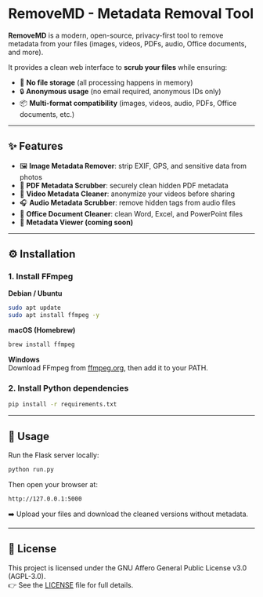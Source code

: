 # RemoveMD - Metadata Removal Tool

**RemoveMD** is a modern, open-source, privacy-first tool to remove metadata from your files (images, videos, PDFs, audio, Office documents, and more).  

It provides a clean web interface to **scrub your files** while ensuring:  
- 🚫 **No file storage** (all processing happens in memory)  
- 🔒 **Anonymous usage** (no email required, anonymous IDs only)  
- 📦 **Multi-format compatibility** (images, videos, audio, PDFs, Office documents, etc.)  

---

## ✨ Features
- 🖼️ **Image Metadata Remover**: strip EXIF, GPS, and sensitive data from photos  
- 📄 **PDF Metadata Scrubber**: securely clean hidden PDF metadata  
- 🎥 **Video Metadata Cleaner**: anonymize your videos before sharing  
- 🎧 **Audio Metadata Scrubber**: remove hidden tags from audio files  
- 🏢 **Office Document Cleaner**: clean Word, Excel, and PowerPoint files  
- 👀 **Metadata Viewer (coming soon)**  

---

## ⚙️ Installation

### 1. Install FFmpeg

**Debian / Ubuntu**
```bash
sudo apt update
sudo apt install ffmpeg -y
```

**macOS (Homebrew)**
```bash
brew install ffmpeg
```

**Windows**  
Download FFmpeg from [ffmpeg.org](https://ffmpeg.org/), then add it to your PATH.

### 2. Install Python dependencies
```bash
pip install -r requirements.txt
```

---

## 🚀 Usage

Run the Flask server locally:
```bash
python run.py
```

Then open your browser at:
```
http://127.0.0.1:5000
```

➡️ Upload your files and download the cleaned versions without metadata.

---

## 📜 License

This project is licensed under the GNU Affero General Public License v3.0 (AGPL-3.0).  
👉 See the [LICENSE](LICENSE) file for full details.
